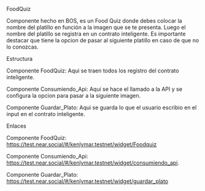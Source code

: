 FoodQuiz 

Componente hecho en BOS, es un Food Quiz donde debes colocar la nombre del platillo en función a la imagen que se te presenta. Luego el nombre del platillo se registra en un contrato inteligente. Es importante destacar que tiene la opcion de pasar al siguiente platillo en caso de que no lo conozcas.

Estructura

Componente FoodQuiz: Aqui se traen todos los registro del contrato inteligente.

Componente Consumiendo_Api: Aqui se hace el llamado a la API y se configura la opcion para pasar a la siguiente imagen.

Componente Guardar_Plato: Aqui se guarda lo que el usuario escribio en el input en el contrato inteligente.

Enlaces

Componente FoodQuiz: https://test.near.social/#/kenlymar.testnet/widget/Foodquiz

Componente Consumiendo_Api: https://test.near.social/#/kenlymar.testnet/widget/consumiendo_api.

Componente Guardar_Plato: https://test.near.social/#/kenlymar.testnet/widget/guardar_plato
